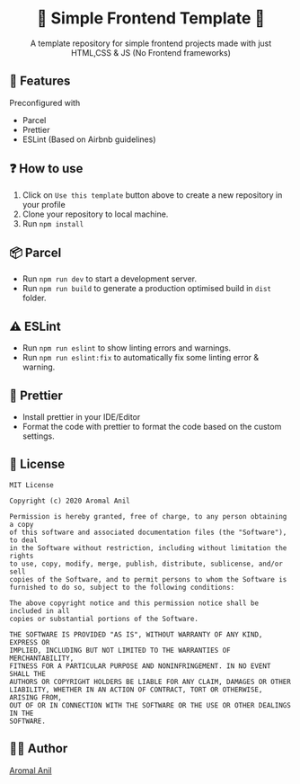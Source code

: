 <div align="center">
<h1>🍄 Simple Frontend Template 🍄</h1>
<p>A template repository for simple frontend projects made with just HTML,CSS & JS (No Frontend frameworks)</p>
</div>

## 🌟 Features

Preconfigured with
- Parcel
- Prettier
- ESLint (Based on Airbnb guidelines)

## ❓ How to use

1. Click on `Use this template` button above to create a new repository in your profile
2. Clone your repository to local machine.
3. Run `npm install`

## 📦 Parcel

- Run `npm run dev` to start a development server.
- Run `npm run build` to generate a production optimised build in `dist` folder.

## ⚠ ESLint

- Run `npm run eslint` to show linting errors and warnings.
- Run `npm run eslint:fix` to automatically fix some linting error & warning.


## 💄 Prettier

- Install prettier in your IDE/Editor
- Format the code with prettier to format the code based on the custom settings.

## 📜 License

```
MIT License

Copyright (c) 2020 Aromal Anil

Permission is hereby granted, free of charge, to any person obtaining a copy
of this software and associated documentation files (the "Software"), to deal
in the Software without restriction, including without limitation the rights
to use, copy, modify, merge, publish, distribute, sublicense, and/or sell
copies of the Software, and to permit persons to whom the Software is
furnished to do so, subject to the following conditions:

The above copyright notice and this permission notice shall be included in all
copies or substantial portions of the Software.

THE SOFTWARE IS PROVIDED "AS IS", WITHOUT WARRANTY OF ANY KIND, EXPRESS OR
IMPLIED, INCLUDING BUT NOT LIMITED TO THE WARRANTIES OF MERCHANTABILITY,
FITNESS FOR A PARTICULAR PURPOSE AND NONINFRINGEMENT. IN NO EVENT SHALL THE
AUTHORS OR COPYRIGHT HOLDERS BE LIABLE FOR ANY CLAIM, DAMAGES OR OTHER
LIABILITY, WHETHER IN AN ACTION OF CONTRACT, TORT OR OTHERWISE, ARISING FROM,
OUT OF OR IN CONNECTION WITH THE SOFTWARE OR THE USE OR OTHER DEALINGS IN THE
SOFTWARE.
```

## ✍🏻 Author

[Aromal Anil](https://aromalanil.me)